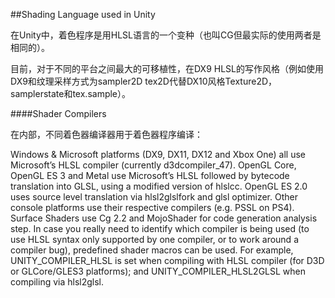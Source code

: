 ##Shading Language used in Unity

在Unity中，着色程序是用HLSL语言的一个变种（也叫CG但最实际的使用两者是相同的）。

目前，对于不同的平台之间最大的可移植性，在DX9 HLSL的写作风格（例如使用DX9和纹理采样方式为sampler2D tex2D代替DX10风格Texture2D，samplerstate和tex.sample）。

####Shader Compilers

在内部，不同着色器编译器用于着色器程序编译：

Windows & Microsoft platforms (DX9, DX11, DX12 and Xbox One) all use Microsoft’s HLSL compiler (currently d3dcompiler_47).
OpenGL Core, OpenGL ES 3 and Metal use Microsoft’s HLSL followed by bytecode translation into GLSL, using a modified version of hlslcc.
OpenGL ES 2.0 uses source level translation via hlsl2glslfork and glsl optimizer.
Other console platforms use their respective compilers (e.g. PSSL on PS4).
Surface Shaders use Cg 2.2 and MojoShader for code generation analysis step.
In case you really need to identify which compiler is being used (to use HLSL syntax only supported by one compiler, or to work around a compiler bug), predefined shader macros can be used. For example, UNITY_COMPILER_HLSL is set when compiling with HLSL compiler (for D3D or GLCore/GLES3 platforms); and UNITY_COMPILER_HLSL2GLSL when compiling via hlsl2glsl.